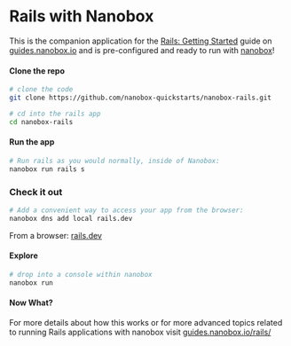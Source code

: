 # Rails with Nanobox
This is the companion application for the [Rails: Getting Started](https://guides.nanobox.io/rails/) guide on [guides.nanobox.io](https://guides.nanobox.io) and is pre-configured and ready to run with [nanobox](https://desktop.nanobox.io/)!

#### Clone the repo

```bash
# clone the code
git clone https://github.com/nanobox-quickstarts/nanobox-rails.git

# cd into the rails app
cd nanobox-rails
```

#### Run the app

```bash
# Run rails as you would normally, inside of Nanobox:
nanobox run rails s
```

### Check it out

```bash
# Add a convenient way to access your app from the browser:
nanobox dns add local rails.dev
```

From a browser: [rails.dev](http://rails.dev)

#### Explore

```bash
# drop into a console within nanobox
nanobox run

```

#### Now What?
For more details about how this works or for more advanced topics related to running Rails applications with nanobox visit [guides.nanobox.io/rails/](https://guides.nanobox.io/rails/)
